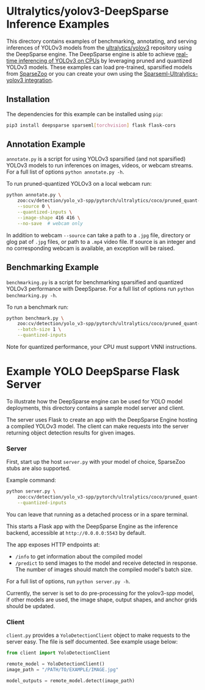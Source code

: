 <!--
Copyright (c) 2021 - present / Neuralmagic, Inc. All Rights Reserved.

Licensed under the Apache License, Version 2.0 (the "License");
you may not use this file except in compliance with the License.
You may obtain a copy of the License at

   http://www.apache.org/licenses/LICENSE-2.0

Unless required by applicable law or agreed to in writing,
software distributed under the License is distributed on an "AS IS" BASIS,
WITHOUT WARRANTIES OR CONDITIONS OF ANY KIND, either express or implied.
See the License for the specific language governing permissions and
limitations under the License.
-->

# Ultralytics/yolov3-DeepSparse Inference Examples
This directory contains examples of benchmarking, annotating, and serving inferences
of YOLOv3 models from the [ultralytics/yolov3](https://github.com/ultralytics/yolov5)
repository using the DeepSparse engine. The DeepSparse engine is able to achieve
[real-time inferencing of YOLOv3 on CPUs](https://neuralmagic.com/blog/benchmark-yolov3-on-cpus-with-deepsparse/)
by leveraging pruned and quantized YOLOv3 models. These examples can load pre-trained,
sparsified models from [SparseZoo](https://github.com/neuralmagic/sparsezoo) or you can
create your own using the 
[Sparseml-Ultralytics-yolov3 integration](https://github.com/neuralmagic/sparseml/blob/main/integrations/ultralytics-yolov3/README.md).

## Installation
The dependencies for this example can be installed using `pip`:
```bash
pip3 install deepsparse sparseml[torchvision] flask flask-cors
```

## Annotation Example
`annotate.py` is a script for using YOLOv3 sparsified (and not sparsified) YOLOv3 models
to run inferences on images, videos, or webcam streams. For a full list of options
`python annotate.py -h`.

To run pruned-quantized YOLOv3 on a local webcam run:
```bash
python annotate.py \
    zoo:cv/detection/yolo_v3-spp/pytorch/ultralytics/coco/pruned_quant-aggressive_94 \
    --source 0 \
    --quantized-inputs \
    --image-shape 416 416 \
    --no-save  # webcam only
```

In addition to webcam `--source` can take a path to a `.jpg` file, directory or glog pat
of `.jpg` files, or path to a `.mp4` video file.  If source is an integer and no
corresponding webcam is available, an exception will be raised.


## Benchmarking Example
`benchmarking.py` is a script for benchmarking sparsified and quantized YOLOv3
performance with DeepSparse.  For a full list of options run `python benchmarking.py -h`.

To run a benchmark run:
```bash
python benchmark.py \
    zoo:cv/detection/yolo_v3-spp/pytorch/ultralytics/coco/pruned_quant-aggressive_94 \
    --batch-size 1 \
    --quantized-inputs
```

Note for quantized performance, your CPU must support VNNI instructions.



# Example YOLO DeepSparse Flask Server

To illustrate how the DeepSparse engine can be used for YOLO model deployments, this directory
contains a sample model server and client. 

The server uses Flask to create an app with the DeepSparse Engine hosting a
compiled YOLOv3 model.
The client can make requests into the server returning object detection results for given images.

### Server

First, start up the host `server.py` with your model of choice, SparseZoo stubs are
also supported.

Example command:
```bash
python server.py \
    zoo:cv/detection/yolo_v3-spp/pytorch/ultralytics/coco/pruned_quant-aggressive_94 \
    --quantized-inputs
```

You can leave that running as a detached process or in a spare terminal.

This starts a Flask app with the DeepSparse Engine as the inference backend, accessible at `http://0.0.0.0:5543` by default.

The app exposes HTTP endpoints at:
- `/info` to get information about the compiled model
- `/predict` to send images to the model and receive detected in response.
    The number of images should match the compiled model's batch size.

For a full list of options, run `python server.py -h`.

Currently, the server is set to do pre-processing for the yolov3-spp
model, if other models are used, the image shape, output shapes, and
anchor grids should be updated. 

### Client

`client.py` provides a `YoloDetectionClient` object to make requests to the server easy.
The file is self documented.  See example usage below:

```python
from client import YoloDetectionClient

remote_model = YoloDetectionClient()
image_path = "/PATH/TO/EXAMPLE/IMAGE.jpg"

model_outputs = remote_model.detect(image_path)
```
